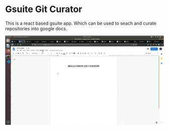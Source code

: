 # Gsuite Git Curator

This is a react based gsuite app. Which can be used to seach and curate repositories into google docs.

![](./assets/demo.gif)